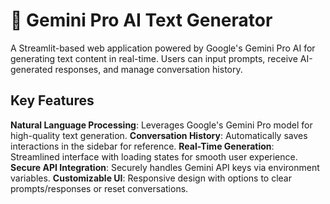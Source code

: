 # 🤖 Gemini Pro AI Text Generator
A Streamlit-based web application powered by Google's Gemini Pro AI for generating text content in real-time. 
Users can input prompts, receive AI-generated responses, and manage conversation history.
## Key Features
**Natural Language Processing**: Leverages Google's Gemini Pro model for high-quality text generation.
**Conversation History**: Automatically saves interactions in the sidebar for reference.
**Real-Time Generation**: Streamlined interface with loading states for smooth user experience.
**Secure API Integration**: Securely handles Gemini API keys via environment variables.
**Customizable UI**: Responsive design with options to clear prompts/responses or reset conversations.

